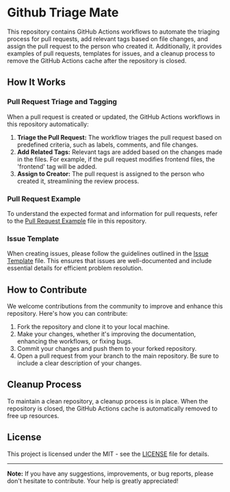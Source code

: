 # Github Triage Mate

This repository contains GitHub Actions workflows to automate the triaging process for pull requests, add relevant tags based on file changes, and assign the pull request to the person who created it. Additionally, it provides examples of pull requests, templates for issues, and a cleanup process to remove the GitHub Actions cache after the repository is closed.

## How It Works

### Pull Request Triage and Tagging

When a pull request is created or updated, the GitHub Actions workflows in this repository automatically:

1. **Triage the Pull Request:** The workflow triages the pull request based on predefined criteria, such as labels, comments, and file changes.
2. **Add Related Tags:** Relevant tags are added based on the changes made in the files. For example, if the pull request modifies frontend files, the 'frontend' tag will be added.
3. **Assign to Creator:** The pull request is assigned to the person who created it, streamlining the review process.

### Pull Request Example

To understand the expected format and information for pull requests, refer to the [Pull Request Example](./pull_request_example.md) file in this repository.

### Issue Template

When creating issues, please follow the guidelines outlined in the [Issue Template](./issue_template.md) file. This ensures that issues are well-documented and include essential details for efficient problem resolution.

## How to Contribute

We welcome contributions from the community to improve and enhance this repository. Here's how you can contribute:

1. Fork the repository and clone it to your local machine.
2. Make your changes, whether it's improving the documentation, enhancing the workflows, or fixing bugs.
3. Commit your changes and push them to your forked repository.
4. Open a pull request from your branch to the main repository. Be sure to include a clear description of your changes.

## Cleanup Process

To maintain a clean repository, a cleanup process is in place. When the repository is closed, the GitHub Actions cache is automatically removed to free up resources.

## License

This project is licensed under the MIT - see the [LICENSE](LICENSE) file for details.

---

**Note:** If you have any suggestions, improvements, or bug reports, please don't hesitate to contribute. Your help is greatly appreciated!
